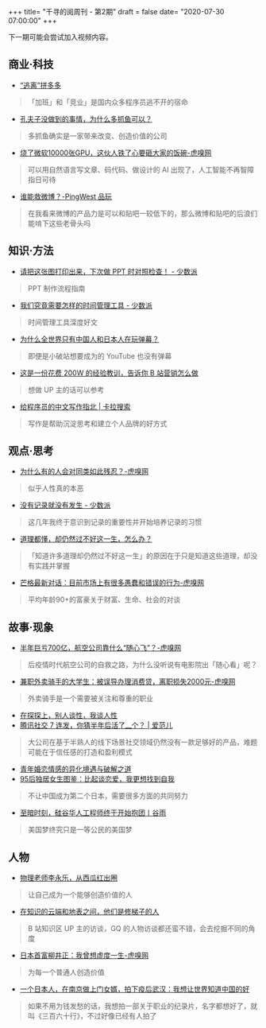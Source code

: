 +++
title= "千寻的阅周刊 - 第2期"
draft = false
date= "2020-07-30 07:00:00"
+++

下一期可能会尝试加入视频内容。

## 商业·科技

- [“逃离”拼多多](https://mp.weixin.qq.com/s/bKTEL_5vSejktIMKtGwi2g)
> 「加班」和「竞业」是国内众多程序员逃不开的宿命

- [孔夫子没做到的事情，为什么多抓鱼可以？](https://www.huxiu.com/article/372330.html)
> 多抓鱼确实是一家带来改变、创造价值的公司

- [烧了微软10000张GPU，这伙人铁了心要砸大家的饭碗-虎嗅网](https://www.huxiu.com/article/372139.html)
> 可以用自然语言写文章、码代码、做设计的 AI 出现了，人工智能不再智障指日可待

- [谁能救微博？-PingWest 品玩](https://www.pingwest.com/a/214763)
> 在我看来微博的产品力是可以和贴吧一较低下的，那么微博和贴吧的后浪们能啃下这些老骨头吗

## 知识·方法

- [请把这张图打印出来，下次做 PPT 时对照检查！ - 少数派](https://sspai.com/post/61728)
> PPT 制作流程指南

- [我们究竟需要怎样的时间管理工具 - 少数派](https://sspai.com/post/61776)
> 时间管理工具深度好文

- [为什么全世界只有中国人和日本人在玩弹幕？](https://mp.weixin.qq.com/s/8I6CwmabYH28liLspCNoSQ)
> 即便是小破站想要成为的 YouTube 也没有弹幕

- [这是一份花费 200W 的经验教训，告诉你 B 站营销怎么做](https://mp.weixin.qq.com/s/nOiNbqWYKH5_gKTWTy8EJw)
> 想做 UP 主的话可以参考

- [给程序员的中文写作指北 | 卡拉搜索](https://kalasearch.cn/blog/writing-guide-for-programmers/)
> 写作是帮助沉淀思考和建立个人品牌的好方式

## 观点·思考

- [为什么有的人会对同类如此残忍？-虎嗅网](https://www.huxiu.com/article/371881.html)
> 似乎人性真的本恶

- [没有记录就没有发生 - 少数派](https://sspai.com/post/61688)
> 这几年我终于意识到记录的重要性并开始培养记录的习惯

- [道理都懂，却仍然过不好这一生，怎么办？](https://mp.weixin.qq.com/s/0R7eb7XknDb8Lytfk4f6tQ)
> 「知道许多道理却仍然过不好这一生」的原因在于只是知道这些道理，却没有实践并掌握

- [芒格最新对话：目前市场上有很多愚蠢和错误的行为-虎嗅网](https://www.huxiu.com/article/370913.html)
> 平均年龄90+的富豪关于财富、生命、社会的对谈

## 故事·现象

- [半年巨亏700亿，航空公司靠什么“随心飞”？-虎嗅网](https://www.huxiu.com/article/369587.html)
> 后疫情时代航空公司的自救之路，为什么没听说有电影院出「随心看」呢？

- [兼职外卖骑手的大学生：被误导办理消费贷，离职损失2000元-虎嗅网](https://www.huxiu.com/article/372104.html)
> 外卖骑手是一个需要被关注和尊重的职业

- [在探探上，别人谈性，我谈人性](https://mp.weixin.qq.com/s/L0ZzvT6GPLLI0GM7ZsK0lg)
- [腾讯社交 7 连发，你猜半年后活了__个？ | 爱范儿](https://www.ifanr.com/1354908)
> 大公司在基于半熟人的线下场景社交领域仍然没有一款足够好的产品，难题可能在于信任感的打造和盈利模式

- [青年婚恋情感的异化境遇与破解之道](https://mp.weixin.qq.com/s/TywVrmsxFZ_fK0A-N2RuSg)
- [95后独居女生图鉴：比起谈恋爱，我更想找到自我](https://mp.weixin.qq.com/s/9MGSxioEX3GPH0rphSCmqQ)
> 不让中国成为第二个日本，需要很多方面的共同努力

- [至暗时刻，硅谷华人工程师终于开始抱团丨谷雨](https://mp.weixin.qq.com/s/8q-hDl-uz_eZ6eRcBiUotg)
> 美国梦终究只是一等公民的美国梦

## 人物

- [物理老师李永乐，从西瓜红出圈](https://www.pingwest.com/a/215032)
> 让自己成为一个能够创造价值的人

- [在知识的云端和地表之间，他们是修梯子的人](https://mp.weixin.qq.com/s/wp4E9kRVr16FK2afd1V03w)
> B 站知识区 UP 主的访谈，GQ 的人物访谈都还蛮不错，会去挖掘不同的角度

- [日本首富柳井正：我曾想虚度一生-虎嗅网](https://www.huxiu.com/article/371874.html)
> 为每一个普通人创造价值

- [一个日本人，在南京做上门女婿，拍下疫后武汉：我想让世界知道中国的好](https://mp.weixin.qq.com/s/27KU0cDWvM3ITvNNXcc2iQ)
> 如果不用为钱发愁的话，我想拍一部关于职业的纪录片，名字都想好了，就叫《三百六十行》，不过好像已经有人拍了

